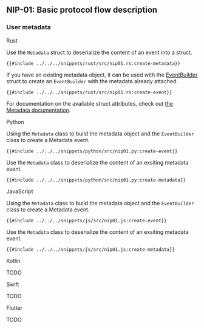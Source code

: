 ## NIP-01: Basic protocol flow description

### User metadata

<custom-tabs category="lang">

<div slot="title">Rust</div>
<section>

Use the `Metadata` struct to deserialize the content of an event into a struct.

```rust,ignore
{{#include ../../../snippets/rust/src/nip01.rs:create-metadata}}
```

If you have an existing metadata object, it can be used with the [EventBuilder](https://docs.rs/nostr-sdk/latest/nostr_sdk/struct.EventBuilder.html#method.set_metadata) struct to create an `EventBuilder` with the metadata already attached.

```rust,ignore
{{#include ../../../snippets/rust/src/nip01.rs:create-event}}
```

For documentation on the available struct attributes, check out [the Metadata documentation](https://docs.rs/nostr/latest/nostr/types/metadata/struct.Metadata.html).

</section>

<div slot="title">Python</div>
<section>

Using the `Metadata` class to build the metadata object and the `EventBuilder` class to create a Metadata event.

```python,ignore
{{#include ../../../snippets/python/src/nip01.py:create-event}}
```

Use the `Metadata` class to deserialize the content of an exsiting metadata event. 

```python,ignore
{{#include ../../../snippets/python/src/nip01.py:create-metadata}}
```

</section>

<div slot="title">JavaScript</div>
<section>

Using the `Metadata` class to build the metadata object and the `EventBuilder` class to create a Metadata event.

```javascript,ignore
{{#include ../../../snippets/js/src/nip01.js:create-event}}
```

Use the `Metadata` class to deserialize the content of an exsiting metadata event. 

```javascript,ignore
{{#include ../../../snippets/js/src/nip01.js:create-metadata}}
```

</section>

<div slot="title">Kotlin</div>
<section>

TODO

</section>

<div slot="title">Swift</div>
<section>

TODO

</section>

<div slot="title">Flutter</div>
<section>

TODO

</section>
</custom-tabs>

